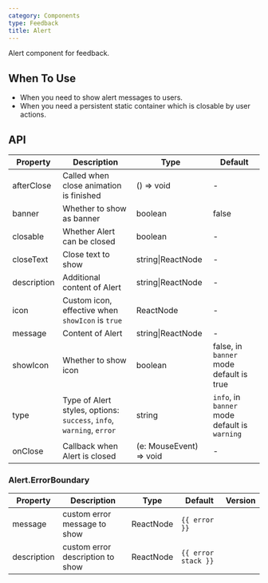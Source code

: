 ```yaml
---
category: Components
type: Feedback
title: Alert
---
```


Alert component for feedback.

## When To Use

- When you need to show alert messages to users.
- When you need a persistent static container which is closable by user actions.

## API

| Property | Description | Type | Default |
| --- | --- | --- | --- |
| afterClose | Called when close animation is finished | () => void | - |
| banner | Whether to show as banner | boolean | false |
| closable | Whether Alert can be closed | boolean | - |
| closeText | Close text to show | string\|ReactNode | - |
| description | Additional content of Alert | string\|ReactNode | - |
| icon | Custom icon, effective when `showIcon` is `true` | ReactNode | - |
| message | Content of Alert | string\|ReactNode | - |
| showIcon | Whether to show icon | boolean | false, in `banner` mode default is true |
| type | Type of Alert styles, options: `success`, `info`, `warning`, `error` | string | `info`, in `banner` mode default is `warning` |
| onClose | Callback when Alert is closed | (e: MouseEvent) => void | - |

### Alert.ErrorBoundary

| Property    | Description                      | Type      | Default             | Version |
| ----------- | -------------------------------- | --------- | ------------------- | ------- |
| message     | custom error message to show     | ReactNode | `{{ error }}`       |         |
| description | custom error description to show | ReactNode | `{{ error stack }}` |         |
